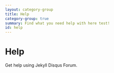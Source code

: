 ```yaml
---
layout: category-group
title: Help
category-group: true
summary: Find what you need help with here test!
id: help
---
```


# Help

Get help using Jekyll Disqus Forum.